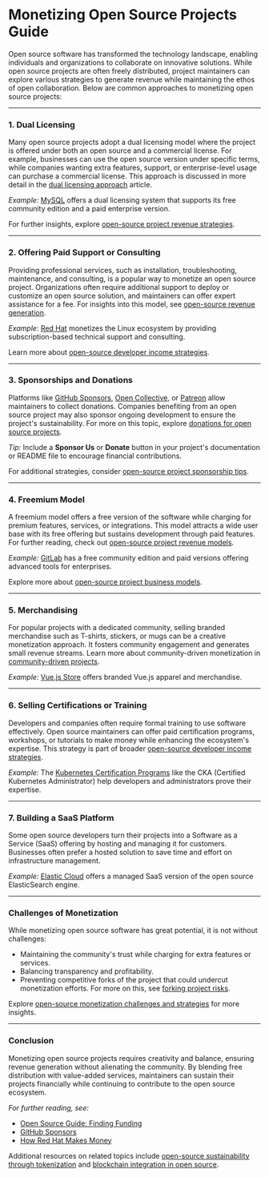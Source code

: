 # Monetizing Open Source Projects Guide

Open source software has transformed the technology landscape, enabling individuals and organizations to collaborate on innovative solutions. While open source projects are often freely distributed, project maintainers can explore various strategies to generate revenue while maintaining the ethos of open collaboration. Below are common approaches to monetizing open source projects:

---

### 1. **Dual Licensing**

Many open source projects adopt a dual licensing model where the project is offered under both an open source and a commercial license. For example, businesses can use the open source version under specific terms, while companies wanting extra features, support, or enterprise-level usage can purchase a commercial license. This approach is discussed in more detail in the [dual licensing approach](https://www.license-token.com/wiki/dual-licensing-approach) article.

*Example:* [MySQL](https://www.mysql.com/) offers a dual licensing system that supports its free community edition and a paid enterprise version.

For further insights, explore [open-source project revenue strategies](https://www.license-token.com/wiki/open-source-project-revenue-strategies).

---

### 2. **Offering Paid Support or Consulting**

Providing professional services, such as installation, troubleshooting, maintenance, and consulting, is a popular way to monetize an open source project. Organizations often require additional support to deploy or customize an open source solution, and maintainers can offer expert assistance for a fee. For insights into this model, see [open-source revenue generation](https://www.license-token.com/wiki/open-source-revenue-generation).

*Example*: [Red Hat](https://www.redhat.com/) monetizes the Linux ecosystem by providing subscription-based technical support and consulting.

Learn more about [open-source developer income strategies](https://www.license-token.com/wiki/open-source-developer-income-strategies).

---

### 3. **Sponsorships and Donations**

Platforms like [GitHub Sponsors](https://github.com/sponsors), [Open Collective](https://opencollective.com/), or [Patreon](https://www.patreon.com/) allow maintainers to collect donations. Companies benefiting from an open source project may also sponsor ongoing development to ensure the project's sustainability. For more on this topic, explore [donations for open source projects](https://www.license-token.com/wiki/donations-for-open-source-projects).

*Tip:* Include a **Sponsor Us** or **Donate** button in your project's documentation or README file to encourage financial contributions.

For additional strategies, consider [open-source project sponsorship tips](https://www.license-token.com/wiki/open-source-project-sponsorship-tips).

---

### 4. **Freemium Model**

A freemium model offers a free version of the software while charging for premium features, services, or integrations. This model attracts a wide user base with its free offering but sustains development through paid features. For further reading, check out [open-source project revenue models](https://www.license-token.com/wiki/open-source-project-revenue-models).

*Example:* [GitLab](https://about.gitlab.com/) has a free community edition and paid versions offering advanced tools for enterprises.

Explore more about [open-source project business models](https://www.license-token.com/wiki/open-source-project-business-models).

---

### 5. **Merchandising**

For popular projects with a dedicated community, selling branded merchandise such as T-shirts, stickers, or mugs can be a creative monetization approach. It fosters community engagement and generates small revenue streams. Learn more about community-driven monetization in [community-driven projects](https://www.license-token.com/wiki/community-driven-projects).

*Example:* [Vue.js Store](https://store.vuejs.org/) offers branded Vue.js apparel and merchandise.

---

### 6. **Selling Certifications or Training**

Developers and companies often require formal training to use software effectively. Open source maintainers can offer paid certification programs, workshops, or tutorials to make money while enhancing the ecosystem's expertise. This strategy is part of broader [open-source developer income strategies](https://www.license-token.com/wiki/open-source-developer-income-strategies).

*Example:* The [Kubernetes Certification Programs](https://kubernetes.io/training/) like the CKA (Certified Kubernetes Administrator) help developers and administrators prove their expertise.

---

### 7. **Building a SaaS Platform**

Some open source developers turn their projects into a Software as a Service (SaaS) offering by hosting and managing it for customers. Businesses often prefer a hosted solution to save time and effort on infrastructure management.

*Example:* [Elastic Cloud](https://www.elastic.co/cloud/) offers a managed SaaS version of the open source ElasticSearch engine.

---

### Challenges of Monetization

While monetizing open source software has great potential, it is not without challenges:

- Maintaining the community's trust while charging for extra features or services.
- Balancing transparency and profitability.
- Preventing competitive forks of the project that could undercut monetization efforts. For more on this, see [forking project risks](https://www.license-token.com/wiki/forking-project-risks).

Explore [open-source monetization challenges and strategies](https://www.license-token.com/wiki/open-source-monetization-challenges-and-strategies) for more insights.

---

### Conclusion

Monetizing open source projects requires creativity and balance, ensuring revenue generation without alienating the community. By blending free distribution with value-added services, maintainers can sustain their projects financially while continuing to contribute to the open source ecosystem.

_For further reading, see:_  
- [Open Source Guide: Finding Funding](https://opensource.guide/funding/)  
- [GitHub Sponsors](https://github.com/sponsors)  
- [How Red Hat Makes Money](https://redhat.com/en/topics/open-source/what-is-open-source-business-model)

Additional resources on related topics include [open-source sustainability through tokenization](https://www.license-token.com/wiki/sustainability-of-open-source-through-tokenization) and [blockchain integration in open source](https://www.license-token.com/wiki/the-future-of-open-source-with-blockchain-integration).